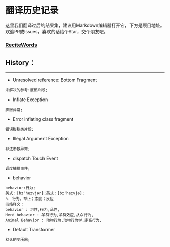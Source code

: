 # 翻译历史记录 
这里我们翻译过后的结果集，建议用Markdown编辑器打开它，下方是项目地址。欢迎PR或Issues，喜欢的话给个Star，交个朋友吧。
### [ReciteWords](https://github.com/BolexLiu/ReciteWords)

## History：

---

- Unresolved reference: Bottom Fragment
```
未解决的参考:底部片段;
```
- Inflate Exception
```
膨胀异常;
```
- Error inflating class fragment
```
错误膨胀类片段;
```
- Illegal Argument Exception
```
非法参数异常;
```
- dispatch Touch Event
```
调度触摸事件;
```
- behavior
```
behavior:行为;
美式：[bɪˈheɪvjər];英式：[bɪˈheɪvjə];
n. 行为，举止；态度；反应
网络释义：
behavior : 习性,行为,品性,
Herd behavior : 羊群行为,羊群效应,从众行为,
Animal Behavior : 动物行为,动物行为学,家畜行为,
```
- Default Transformer
```
默认的变压器;
```

